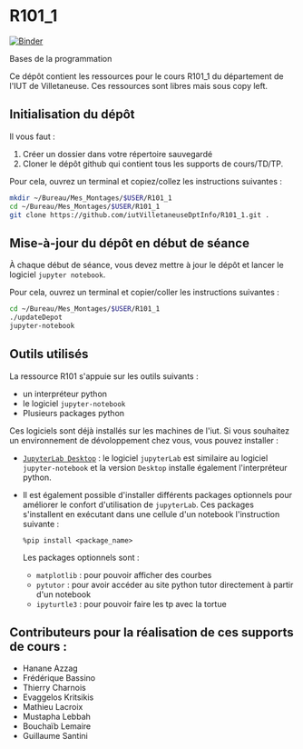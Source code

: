 # R101_1

[![Binder](https://mybinder.org/badge_logo.svg)](https://mybinder.org/v2/gh/iutVilletaneuseDptInfo/R101_1/master)

Bases de la programmation

Ce dépôt contient les ressources pour le cours R101_1 du département de l'IUT de Villetaneuse. Ces ressources sont libres mais sous copy left.

## Initialisation du dépôt 

Il vous faut : 
1. Créer un dossier dans votre répertoire sauvegardé
2. Cloner le dépôt github qui contient tous les supports de cours/TD/TP.

Pour cela, ouvrez un terminal et copiez/collez les instructions suivantes :
```bash
mkdir ~/Bureau/Mes_Montages/$USER/R101_1
cd ~/Bureau/Mes_Montages/$USER/R101_1
git clone https://github.com/iutVilletaneuseDptInfo/R101_1.git .
```

## Mise-à-jour du dépôt en début de séance

À chaque début de séance, vous devez mettre à jour le dépôt et lancer le logiciel `jupyter notebook`. 

Pour cela, ouvrez un terminal et copier/coller les instructions suivantes :

```bash
cd ~/Bureau/Mes_Montages/$USER/R101_1
./updateDepot
jupyter-notebook
```



## Outils utilisés

La ressource R101 s'appuie sur les outils suivants : 
* un interpréteur python 
* le logiciel `jupyter-notebook`
* Plusieurs packages python

Ces logiciels sont déjà installés sur les machines de l'iut. Si vous souhaitez un environnement de dévoloppement chez vous, vous pouvez installer : 
* [`JupyterLab Desktop`](https://github.com/jupyterlab/jupyterlab-desktop#installation) : le logiciel `jupyterLab` est similaire au logiciel `jupyter-notebook` et la version `Desktop` installe également l'interpréteur python.

* Il est également possible d'installer différents packages optionnels pour améliorer le confort d'utilisation de `jupyterLab`. Ces packages s'installent en exécutant dans une cellule d'un notebook l'instruction suivante : 
  ```jupyter
  %pip install <package_name>
  ```
  Les packages optionnels sont : 
  * `matplotlib` : pour pouvoir afficher des courbes
  * `pytutor` : pour avoir accéder au site python tutor directement à partir d'un notebook
  * `ipyturtle3` : pour pouvoir faire les tp avec la tortue

## Contributeurs pour la réalisation de ces supports de cours :
* Hanane Azzag
* Frédérique Bassino
* Thierry Charnois
* Evaggelos Kritsikis
* Mathieu Lacroix
* Mustapha Lebbah
* Bouchaïb Lemaire
* Guillaume Santini
